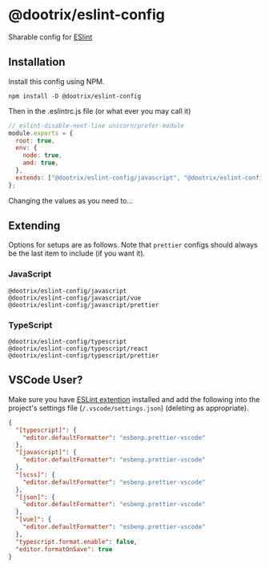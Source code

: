 # @dootrix/eslint-config

Sharable config for [ESlint][eslint]

## Installation

Install this config using NPM.

```
npm install -D @dootrix/eslint-config
```

Then in the .eslintrc.js file (or what ever you may call it)

```js
// eslint-disable-next-line unicorn/prefer-module
module.exports = {
  root: true,
  env: {
    node: true,
    amd: true,
  },
  extends: ["@dootrix/eslint-config/javascript", "@dootrix/eslint-config/javascript/prettier"],
};
```

Changing the values as you need to...

## Extending

Options for setups are as follows. Note that `prettier` configs should always be
the last item to include (if you want it).

### JavaScript

```
@dootrix/eslint-config/javascript
@dootrix/eslint-config/javascript/vue
@dootrix/eslint-config/javascript/prettier
```

### TypeScript

```
@dootrix/eslint-config/typescript
@dootrix/eslint-config/typescript/react
@dootrix/eslint-config/typescript/prettier
```

## VSCode User?

Make sure you have [ESLint extention][eslintvscode] installed and add the
following into the project's settings file (`/.vscode/settings.json`) (deleting
as appropriate).

```json
{
  "[typescript]": {
    "editor.defaultFormatter": "esbenp.prettier-vscode"
  },
  "[javascript]": {
    "editor.defaultFormatter": "esbenp.prettier-vscode"
  },
  "[scss]": {
    "editor.defaultFormatter": "esbenp.prettier-vscode"
  },
  "[json]": {
    "editor.defaultFormatter": "esbenp.prettier-vscode"
  },
  "[vue]": {
    "editor.defaultFormatter": "esbenp.prettier-vscode"
  },
  "typescript.format.enable": false,
  "editor.formatOnSave": true
}
```

[eslint]: https://eslint.org/
[eslintptions]: https://eslint.org/docs/user-guide/configuring/
[eslintvscode]: https://marketplace.visualstudio.com/items?itemName=dbaeumer.vscode-eslint
